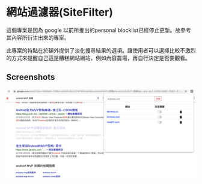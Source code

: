 # 網站過濾器(SiteFilter)
這個專案是因為 google 以前所推出的personal blocklist已經停止更新。故參考其內容所衍生出來的專案。

此專案的特點在於額外提供了淡化搜尋結果的選項。讓使用者可以選擇比較不激烈的方式來提醒自己這是糟糕網站網站，例如內容農場，再自行決定是否要觀看。

## Screenshots
![alt tag](https://raw.githubusercontent.com/lycheetw/SiteFilter/master/images/screenshot.png)
